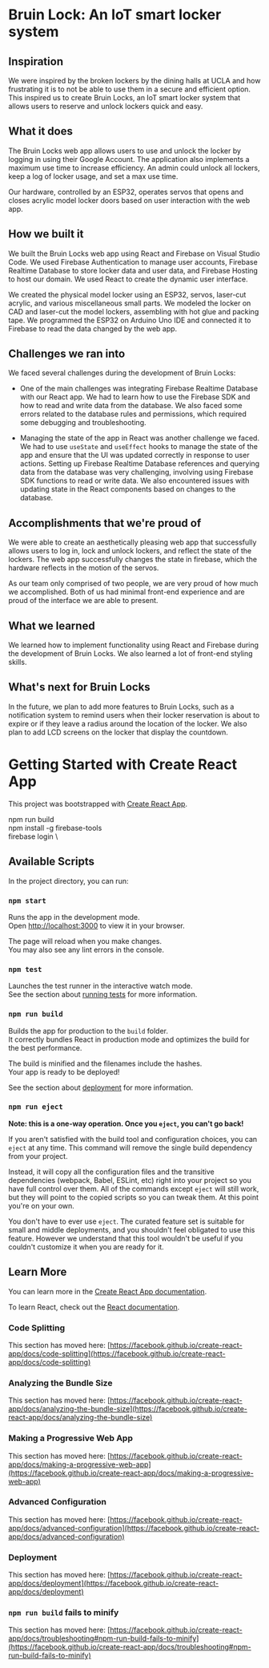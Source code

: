 # Bruin Lock: An IoT smart locker system

## Inspiration
We were inspired by the broken lockers by the dining halls at UCLA and how frustrating it is to not be able to use them in a secure and efficient option. This inspired us to create Bruin Locks, an IoT smart locker system that allows users to reserve and unlock lockers quick and easy.

## What it does
The Bruin Locks web app allows users to use and unlock the locker by logging in using their Google Account. The application also implements a maximum use time to increase efficiency. An admin could unlock all lockers, keep a log of locker usage, and set a max use time. 

Our hardware, controlled by an ESP32, operates servos that opens and closes acrylic model locker doors based on user interaction with the web app.  

## How we built it
We built the Bruin Locks web app using React and Firebase on Visual Studio Code. We used Firebase Authentication to manage user accounts, Firebase Realtime Database to store locker data and user data, and Firebase Hosting to host our domain. We used React to create the dynamic user interface. 

We created the physical model locker using an ESP32, servos, laser-cut acrylic, and various miscellaneous small parts. We modeled the locker on CAD and laser-cut the model lockers, assembling with hot glue and packing tape. We programmed the ESP32 on Arduino Uno IDE and connected it to Firebase to read the data changed by the web app. 

## Challenges we ran into
We faced several challenges during the development of Bruin Locks:

* One of the main challenges was integrating Firebase Realtime Database with our React app. We had to learn how to use the Firebase SDK and how to read and write data from the database. We also faced some errors related to the database rules and permissions, which required some debugging and troubleshooting.

* Managing the state of the app in React was another challenge we faced. We had to use ```useState``` and ```useEffect``` hooks to manage the state of the app and ensure that the UI was updated correctly in response to user actions. Setting up Firebase Realtime Database references and querying data from the database was very challenging, involving using Firebase SDK functions to read or write data. We also encountered issues with updating state in the React components based on changes to the database.

## Accomplishments that we're proud of
We were able to create an aesthetically pleasing web app that successfully allows users to log in, lock and unlock lockers, and reflect the state of the lockers. The web app successfully changes the state in firebase, which the hardware reflects in the motion of the servos. 

As our team only comprised of two people, we are very proud of how much we accomplished. Both of us had minimal front-end experience and are proud of the interface we are able to present. 

## What we learned
We learned how to implement functionality using React and Firebase during the development of Bruin Locks. We also learned a lot of front-end styling skills.

## What's next for Bruin Locks
In the future, we plan to add more features to Bruin Locks, such as a notification system to remind users when their locker reservation is about to expire or if they leave a radius around the location of the locker. We also plan to add LCD screens on the locker that display the countdown. 

 


# Getting Started with Create React App

This project was bootstrapped with [Create React App](https://github.com/facebook/create-react-app).

npm run build \
npm install -g firebase-tools \
firebase login \

## Available Scripts

In the project directory, you can run:

### `npm start`

Runs the app in the development mode.\
Open [http://localhost:3000](http://localhost:3000) to view it in your browser.

The page will reload when you make changes.\
You may also see any lint errors in the console.

### `npm test`

Launches the test runner in the interactive watch mode.\
See the section about [running tests](https://facebook.github.io/create-react-app/docs/running-tests) for more information.

### `npm run build`

Builds the app for production to the `build` folder.\
It correctly bundles React in production mode and optimizes the build for the best performance.

The build is minified and the filenames include the hashes.\
Your app is ready to be deployed!

See the section about [deployment](https://facebook.github.io/create-react-app/docs/deployment) for more information.

### `npm run eject`

**Note: this is a one-way operation. Once you `eject`, you can't go back!**

If you aren't satisfied with the build tool and configuration choices, you can `eject` at any time. This command will remove the single build dependency from your project.

Instead, it will copy all the configuration files and the transitive dependencies (webpack, Babel, ESLint, etc) right into your project so you have full control over them. All of the commands except `eject` will still work, but they will point to the copied scripts so you can tweak them. At this point you're on your own.

You don't have to ever use `eject`. The curated feature set is suitable for small and middle deployments, and you shouldn't feel obligated to use this feature. However we understand that this tool wouldn't be useful if you couldn't customize it when you are ready for it.

## Learn More

You can learn more in the [Create React App documentation](https://facebook.github.io/create-react-app/docs/getting-started).

To learn React, check out the [React documentation](https://reactjs.org/).

### Code Splitting

This section has moved here: [https://facebook.github.io/create-react-app/docs/code-splitting](https://facebook.github.io/create-react-app/docs/code-splitting)

### Analyzing the Bundle Size

This section has moved here: [https://facebook.github.io/create-react-app/docs/analyzing-the-bundle-size](https://facebook.github.io/create-react-app/docs/analyzing-the-bundle-size)

### Making a Progressive Web App

This section has moved here: [https://facebook.github.io/create-react-app/docs/making-a-progressive-web-app](https://facebook.github.io/create-react-app/docs/making-a-progressive-web-app)

### Advanced Configuration

This section has moved here: [https://facebook.github.io/create-react-app/docs/advanced-configuration](https://facebook.github.io/create-react-app/docs/advanced-configuration)

### Deployment

This section has moved here: [https://facebook.github.io/create-react-app/docs/deployment](https://facebook.github.io/create-react-app/docs/deployment)

### `npm run build` fails to minify

This section has moved here: [https://facebook.github.io/create-react-app/docs/troubleshooting#npm-run-build-fails-to-minify](https://facebook.github.io/create-react-app/docs/troubleshooting#npm-run-build-fails-to-minify)
